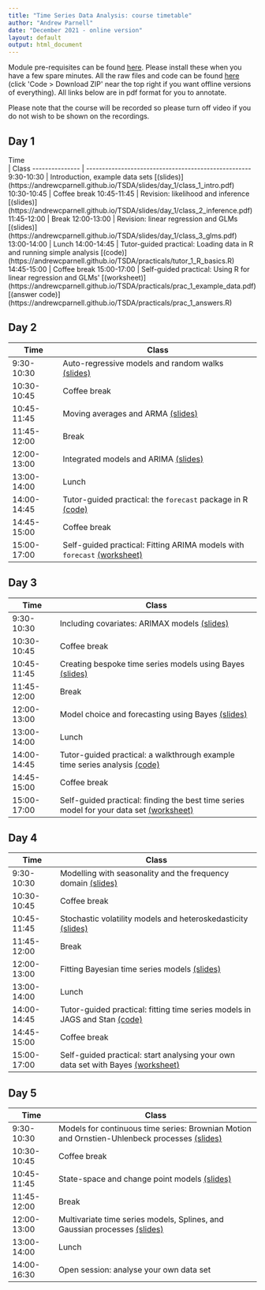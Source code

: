 ```yaml
---
title: "Time Series Data Analysis: course timetable"
author: "Andrew Parnell"
date: "December 2021 - online version"
layout: default
output: html_document
---
```


Module pre-requisites can be found
[here](https://andrewcparnell.github.io/TSDA/prerequisites.html). Please install these when you have a few spare minutes. All the raw files and code can be found [here](https://www.github.com/andrewcparnell/TSDA) (click 'Code > Download ZIP' near the top right if you want offline versions of everything). All links below are in pdf format for you to annotate. 

Please note that the course will be recorded so please turn off video if you do not wish to be shown on the recordings. 

## Day 1

<div style="width:100px">Time</div> | Class
--------------- | ----------------------------------------------------
9:30-10:30 | Introduction, example data sets [(slides)](https://andrewcparnell.github.io/TSDA/slides/day_1/class_1_intro.pdf)
10:30-10:45 | Coffee break
10:45-11:45 | Revision: likelihood and inference [(slides)](https://andrewcparnell.github.io/TSDA/slides/day_1/class_2_inference.pdf)
11:45-12:00 | Break 
12:00-13:00 | Revision: linear regression and GLMs [(slides)](https://andrewcparnell.github.io/TSDA/slides/day_1/class_3_glms.pdf)
13:00-14:00 | Lunch
14:00-14:45 | Tutor-guided practical: Loading data in R and running simple analysis [(code)](https://andrewcparnell.github.io/TSDA/practicals/tutor_1_R_basics.R)
14:45-15:00 | Coffee break
15:00-17:00 | Self-guided practical: Using R for linear regression and GLMs' [(worksheet)](https://andrewcparnell.github.io/TSDA/practicals/prac_1_example_data.pdf) [(answer code)](https://andrewcparnell.github.io/TSDA/practicals/prac_1_answers.R)

## Day 2

Time  | Class
--------------- | ----------------------------------------------------
9:30-10:30 | Auto-regressive models and random walks [(slides)](https://andrewcparnell.github.io/TSDA/slides/day_2/class_1_AR.pdf)
10:30-10:45 | Coffee break
10:45-11:45 | Moving averages and ARMA [(slides)](https://andrewcparnell.github.io/TSDA/slides/day_2/class_2_ARMA.pdf)
11:45-12:00 | Break 
12:00-13:00 | Integrated models and ARIMA [(slides)](https://andrewcparnell.github.io/TSDA/slides/day_2/class_3_ARIMA.pdf)
13:00-14:00 | Lunch
14:00-14:45 | Tutor-guided practical: the `forecast` package in R [(code)](https://andrewcparnell.github.io/TSDA/practicals/tutor_2_forecast.R)
14:45-15:00 | Coffee break
15:00-17:00 | Self-guided practical: Fitting ARIMA models with `forecast` [(worksheet)](https://andrewcparnell.github.io/TSDA/practicals/prac_2_ARIMA.pdf)

## Day 3

Time  | Class
--------------- | ----------------------------------------------------
9:30-10:30 | Including covariates: ARIMAX models [(slides)](https://andrewcparnell.github.io/TSDA/slides/day_3/class_1_ARIMAX.pdf)
10:30-10:45 | Coffee break
10:45-11:45 | Creating bespoke time series models using Bayes [(slides)](https://andrewcparnell.github.io/TSDA/slides/day_3/class_2_Bayes.pdf)
11:45-12:00 | Break 
12:00-13:00 | Model choice and forecasting using Bayes [(slides)](https://andrewcparnell.github.io/TSDA/slides/day_3/class_3_model_choice.pdf)
13:00-14:00 | Lunch
14:00-14:45 | Tutor-guided practical: a walkthrough example time series analysis [(code)](https://andrewcparnell.github.io/TSDA/practicals/tutor_3_walkthrough.R)
14:45-15:00 | Coffee break
15:00-17:00 | Self-guided practical: finding the best time series model for your data set [(worksheet)](https://andrewcparnell.github.io/TSDA/practicals/prac_3_your_data.pdf)

## Day 4

Time  | Class
--------------- | ----------------------------------------------------
9:30-10:30 | Modelling with seasonality and the frequency domain [(slides)](https://andrewcparnell.github.io/TSDA/slides/day_4/class_1_seasonality.pdf) 
10:30-10:45 | Coffee break
10:45-11:45 | Stochastic volatility models and heteroskedasticity [(slides)](https://andrewcparnell.github.io/TSDA/slides/day_4/class_2_svm.pdf)
11:45-12:00 | Break 
12:00-13:00 | Fitting Bayesian time series models [(slides)](https://andrewcparnell.github.io/TSDA/slides/day_4/class_3_Bayes_fit.pdf)
13:00-14:00 | Lunch
14:00-14:45 | Tutor-guided practical: fitting time series models in JAGS and Stan [(code)](https://andrewcparnell.github.io/TSDA/practicals/tutor_4_JAGS.R)
14:45-15:00 | Coffee break
15:00-17:00 | Self-guided practical: start analysing your own data set with Bayes [(worksheet)](https://andrewcparnell.github.io/TSDA/practicals/prac_4_your_data_2.pdf)

## Day 5

Time  | Class
--------------- | ----------------------------------------------------
9:30-10:30 | Models for continuous time series: Brownian Motion and Ornstien-Uhlenbeck processes [(slides)](https://andrewcparnell.github.io/TSDA/slides/day_5/class_1_BM.pdf)
10:30-10:45 | Coffee break
10:45-11:45 | State-space and change point models [(slides)](https://andrewcparnell.github.io/TSDA/slides/day_5/class_2_change_point.pdf)
11:45-12:00 | Break 
12:00-13:00 | Multivariate time series models, Splines, and Gaussian processes [(slides)](https://andrewcparnell.github.io/TSDA/slides/day_5/class_3_multivariate.pdf)
13:00-14:00 | Lunch
14:00-16:30 | Open session: analyse your own data set 